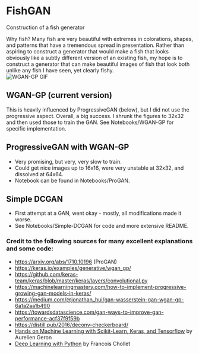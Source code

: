# FishGAN
Construction of a fish generator  
 
Why fish?  Many fish are very beautiful with extremes in colorations, shapes, and patterns that have a tremendous spread in presentation.  Rather than aspiring to construct a generator that would make a fish that looks obviously like a subtly different version of an existing fish, my hope is to construct a generator that can make beautiful images of fish that look both unlike any fish I have seen, yet clearly fishy.  
![WGAN-GP GIF](Notebooks/WGAN-GP/WGAN-GP_32.gif)  

## WGAN-GP (current version) 
This is heavily influenced by ProgressiveGAN (below), but I did not use the progressive aspect. Overall, a big success.  I shrunk the figures to 32x32 and then used those to train the GAN.  See Notebooks/WGAN-GP for specific implementation.

## ProgressiveGAN with WGAN-GP
- Very promising, but very, very slow to train.
- Could get nice images up to 16x16, were very unstable at 32x32, and dissolved at 64x64.
- Notebook can be found in Notebooks/ProGAN.

## Simple DCGAN 
- First attempt at a GAN, went okay - mostly, all modifications made it worse.
- See Notebooks/Simple-DCGAN for code and more extensive README.

### Credit to the following sources for many excellent explanations and some code:
* https://arxiv.org/abs/1710.10196 (ProGAN)
* https://keras.io/examples/generative/wgan_gp/
* https://github.com/keras-team/keras/blob/master/keras/layers/convolutional.py
* https://machinelearningmastery.com/how-to-implement-progressive-growing-gan-models-in-keras/
* https://medium.com/@jonathan_hui/gan-wasserstein-gan-wgan-gp-6a1a2aa1b490
* https://towardsdatascience.com/gan-ways-to-improve-gan-performance-acf37f9f59b
* https://distill.pub/2016/deconv-checkerboard/
* <ins>Hands on Machine Learning with Scikit-Learn, Keras, and Tensorflow</ins> by Aurelien Geron
* <ins>Deep Learning with Python</ins> by Francois Chollet
